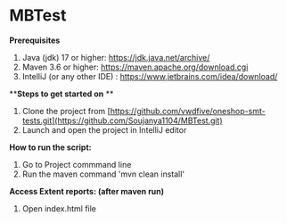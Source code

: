 # MBTest
**Prerequisites**

1. Java (jdk) 17 or higher: https://jdk.java.net/archive/
2. Maven 3.6 or higher: https://maven.apache.org/download.cgi
3. IntelliJ (or any other IDE) : https://www.jetbrains.com/idea/download/

****Steps to get started on** **

1. Clone the project from [https://github.com/vwdfive/oneshop-smt-tests.git](https://github.com/Soujanya1104/MBTest.git)
2. Launch and open the project in IntelliJ editor

**How to run the script:**
1. Go to Project commmand line
2. Run the maven command 'mvn clean install'

**Access Extent reports: (after maven run)**

1. Open index.html file
